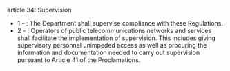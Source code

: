 article 34: Supervision

<ul>
			<li>1 - : The Department shall supervise compliance with these Regulations.<ul>
			</ul></li>			<li>2 - : Operators of public telecommunications networks and services shall facilitate the implementation of supervision. This includes giving supervisory personnel unimpeded access as well as procuring the information and documentation needed to carry out supervision pursuant to Article 41 of the Proclamations.<ul>
			</ul></li></ul>